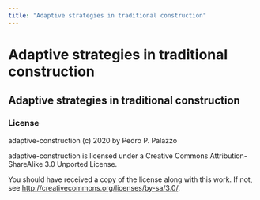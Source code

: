 ```yaml
---
title: "Adaptive strategies in traditional construction"
---
```


# Adaptive strategies in traditional construction

## Adaptive strategies in traditional construction

### License

adaptive-construction (c) 2020 by Pedro P. Palazzo

adaptive-construction is licensed under a
Creative Commons Attribution-ShareAlike 3.0 Unported License.

You should have received a copy of the license along with this
work. If not, see <http://creativecommons.org/licenses/by-sa/3.0/>.
